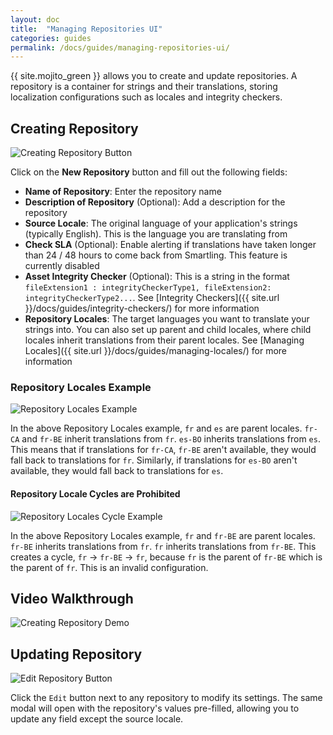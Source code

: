 ```yaml
---
layout: doc
title:  "Managing Repositories UI"
categories: guides
permalink: /docs/guides/managing-repositories-ui/
---
```


{{ site.mojito_green }} allows you to create and update repositories. A repository is a container for strings and their translations, storing localization configurations such as locales and integrity checkers.

## Creating Repository

![Creating Repository Button](./images/creating-repository-button.png)

Click on the **New Repository** button and fill out the following fields:

- **Name of Repository**: Enter the repository name
- **Description of Repository** (Optional): Add a description for the repository
- **Source Locale**: The original language of your application's strings (typically English). This is the language you are translating from
- **Check SLA** (Optional): Enable alerting if translations have taken longer than 24 / 48 hours to come back from Smartling. This feature is currently disabled
- **Asset Integrity Checker** (Optional): This is a string in the format `fileExtension1 : integrityCheckerType1, fileExtension2: integrityCheckerType2...`. See [Integrity Checkers]({{ site.url }}/docs/guides/integrity-checkers/) for more information
- **Repository Locales**: The target languages you want to translate your strings into. You can also set up parent and child locales, where child locales inherit translations from their parent locales. See [Managing Locales]({{ site.url }}/docs/guides/managing-locales/) for more information

### Repository Locales Example

![Repository Locales Example](./images/repository-locales-example.png)

In the above Repository Locales example, `fr` and `es` are parent locales. `fr-CA` and `fr-BE` inherit translations from `fr`. `es-BO` inherits translations from `es`. This means that if translations for `fr-CA`, `fr-BE` aren't available, they would fall back to translations for `fr`. Similarly, if translations for `es-BO` aren't available, they would fall back to translations for `es`.

#### Repository Locale Cycles are Prohibited

![Repository Locales Cycle Example](./images/repository-locales-cycle-example.png)

In the above Repository Locales example, `fr` and `fr-BE` are parent locales. `fr-BE` inherits translations from `fr`. `fr` inherits translations from `fr-BE`. This creates a cycle, `fr` -> `fr-BE` -> `fr`, because `fr` is the parent of `fr-BE` which is the parent of `fr`. This is an invalid configuration.

## Video Walkthrough

![Creating Repository Demo](./images/creating-repository-ui.gif)

## Updating Repository

![Edit Repository Button](./images/edit-repository-button.png)

Click the `Edit` button next to any repository to modify its settings. The same modal will open with the repository's values pre-filled, allowing you to update any field except the source locale.
